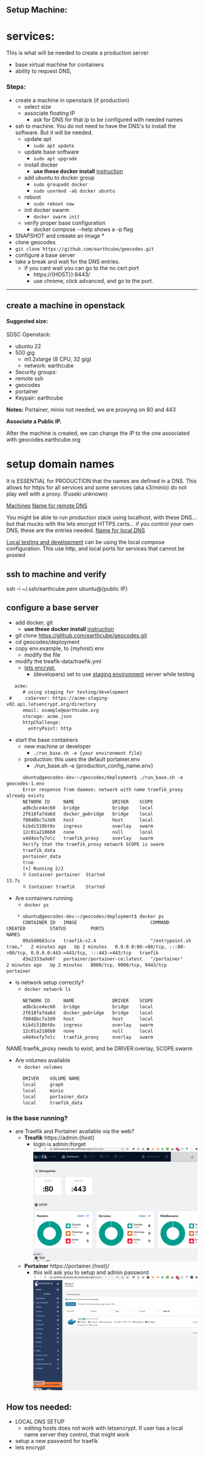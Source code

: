 ##  Setup Machine:

# services:
This is what will be needed to create a production server
* base virtual machine for containers
* ability to request DNS,

### Steps:

* create a machine in openstack (if production)
  * select size
  * associate floating IP
    * ask for DNS for that ip to be configured with needed names
* ssh to machine. You do not need to have the DNS's to install the software. But it will be needed.
  * update apt
    * `sudo apt update`
  * update base software
    * `sudo apt upgrade`
  * install docker
    *   **use these docker install** [instruction](https://docs.docker.com/engine/install/ubuntu/)
  * add ubuntu to docker group
    * `sudo groupadd docker`
    * `sudo usermod -aG docker ubuntu`
  * reboot
    * `sudo reboot now`
  * init docker swarm
    * `docker swarm init`
  * verify proper base configuration
    * docker compose --help shows a -p flag
* SNAPSHOT and creaate an image
  * 
* clone geocodes
* `git clone https://github.com/earthcube/geocodes.git`
* configure a base server
* take a break and wait for the DNS entries.
  * if you cant wait you can go to the no cert port 
    * https://{HOST}}:9443/
    * use chrome, click advanced, and go to the port.


----


## create a machine in openstack
#### Suggested size:
SDSC Openstack:
- ubuntu 22
- 500 gig
  - m1.2xlarge (8 CPU, 32 gig)
  - network: earthcube
-  Security groups:
  - remote ssh
  - geocodes
  - portainer
- Keypair: earthcube


 **Notes:**
  Portainer, minio not needed, we are proxying on 80 and 443

**Associate a Public IP.**

After the machine is created, we can change the IP to the one associated with geocodes.earthcube.org

# setup domain names
It is ESSENTIAL for PRODUCTION that the names are defined in a DNS. This allows for https for all services
and some services (aka s3/minio) do not play well with a proxy. (Fuseki unknown)

   [Machines]( stack_machines.md )
   [Name for remote DNS](../deployment/hosts.geocodes)

You might be able to run production stack using localhost, with these DNS...
but that mucks with the lets encrypt HTTPS certs... if you control your own DNS, these are the 
entries needed.
   [Name for local DNS](../deployment/hosts.geocodes-local)

[Local testing and development](local_developer/index.md) can be using  the local compose configuration. This use http, and 
local ports for services that cannot be proxied

## ssh to machine and verify

ssh -i ~/.ssh/earthcube.pem ubuntu@{public IP}



## configure a base server
  * add docker, git
    *   **use these docker install** [instruction](https://docs.docker.com/engine/install/ubuntu/)
  * git clone https://github.com/earthcube/geocodes.git
  * cd geocodes/deployment
  * copy env.example, to {myhost}.env
     * modify the file
  * modify the treafik-data/traefik.yml
     *  [lets encrypt](https://doc.traefik.io/traefik/https/acme/), 
        * (developers) set to use [staging environment](https://letsencrypt.org/docs/staging-environment/) server while testing
```    
   acme:
      # using staging for testing/development
 #     caServer: https://acme-staging-v02.api.letsencrypt.org/directory
      email: example@earthcube.org
      storage: acme.json
      httpChallenge:
        entryPoint: http
```
     
  * start the base containers 
    * new machine or developer
      * `./run_base.sh -e {your environment file}`
    * production: this uses the default portainer.env
      * ./run_base.sh -e {production_config_name.env}
```      
      ubuntu@geocodes-dev:~/geocodes/deployment$ ./run_base.sh -e geocodes-1.env
      Error response from daemon: network with name traefik_proxy already exists
      NETWORK ID     NAME              DRIVER    SCOPE
      ad6cbce4ec60   bridge            bridge    local
      2f618fa7da6d   docker_gwbridge   bridge    local
      f8048bc7a3d9   host              host      local
      kibdi510bt0x   ingress           overlay   swarm
      12c01a2186b0   none              null      local
      u4d4oxfy7olc   traefik_proxy     overlay   swarm
      Verify that the traefik_proxy network SCOPE is swarm
      traefik_data
      portainer_data
      true
      [+] Running 2/2
      ⠿ Container portainer  Started                                           13.7s
      ⠿ Container traefik    Started
```
      
  * Are containers running
    * `docker ps`
```
    * ubuntu@geocodes-dev:~/geocodes/deployment$ docker ps
      CONTAINER ID   IMAGE                           COMMAND                  CREATED         STATUS         PORTS                                                                      NAMES
      09a5d8683cce   traefik:v2.4                    "/entrypoint.sh trae…"   2 minutes ago   Up 2 minutes   0.0.0.0:80->80/tcp, :::80->80/tcp, 0.0.0.0:443->443/tcp, :::443->443/tcp   traefik
      d3e2333ade6f   portainer/portainer-ce:latest   "/portainer"             2 minutes ago   Up 2 minutes   8000/tcp, 9000/tcp, 9443/tcp                                               portainer
```
  * Is network setup correctly?
    * `docker network ls`
```      docker network ls
      NETWORK ID     NAME              DRIVER    SCOPE
      ad6cbce4ec60   bridge            bridge    local
      2f618fa7da6d   docker_gwbridge   bridge    local
      f8048bc7a3d9   host              host      local
      kibdi510bt0x   ingress           overlay   swarm
      12c01a2186b0   none              null      local
      u4d4oxfy7olc   traefik_proxy     overlay   swarm
```
NAME:traefik_proxy needs to exist, and be DRIVER:overlay, SCOPE:swarm

  * Are volumes available
    * `docker volumes`
```     ubuntu@geocodes-dev:~$ docker volume ls
      DRIVER    VOLUME NAME
      local     graph
      local     minio
      local     portainer_data
      local     traefik_data
```

### is the base running?
  * are Traefik and Portainer available via the web?
    * **Treafik** https://admin.{host}
      * login is admin:iforget
  ![Traefik_admin](./images/traefik_admin.png)
    * **Portainer** https://portainer.{host}/
      * this will ask you to setup and admin password
![Portainer](./images/portainer_home.png)

## How tos needed:
* LOCAL DNS SETUP
  * editing hosts does not work with letsencrypt. If user has a local name server they control, that might work
* setup a new password for traefik
* lets encrypt
